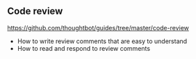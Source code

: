 ## Code review
https://github.com/thoughtbot/guides/tree/master/code-review
- How to write review comments that are easy to understand
- How to read and respond to review comments
